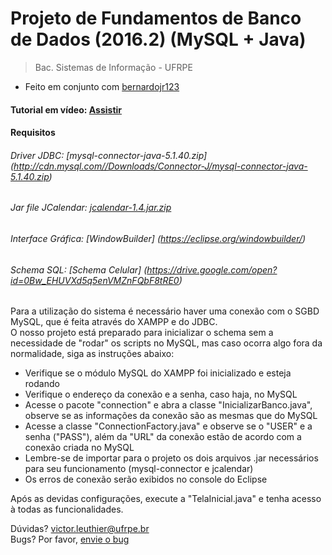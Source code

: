 # Projeto de Fundamentos de Banco de Dados (2016.2) (MySQL + Java)
>Bac. Sistemas de Informação - UFRPE <br>

- Feito em conjunto com [bernardojr123](https://github.com/bernardojr123)<br>

#### Tutorial em vídeo: [Assistir](https://drive.google.com/open?id=0Bw_EHUVXd5q5ZTNFN0hQcFRjcFE)

#### Requisitos
###### Driver JDBC: [mysql-connector-java-5.1.40.zip] (http://cdn.mysql.com//Downloads/Connector-J/mysql-connector-java-5.1.40.zip)
###### Jar file JCalendar: [jcalendar-1.4.jar.zip](http://www.java2s.com/Code/JarDownload/jcalendar/jcalendar-1.4.jar.zip)

###### Interface Gráfica: [WindowBuilder] (https://eclipse.org/windowbuilder/)
###### Schema SQL: [Schema Celular] (https://drive.google.com/open?id=0Bw_EHUVXd5q5enVMZnFQbF8tRE0)

Para a utilização do sistema é necessário haver uma conexão com o SGBD MySQL, que é feita através do XAMPP e do JDBC.<br>
O nosso projeto está preparado para inicializar o schema sem a necessidade de "rodar" os scripts no MySQL, mas caso ocorra algo fora da normalidade, siga as instruções abaixo:
- Verifique se o módulo MySQL do XAMPP foi inicializado e esteja rodando
- Verifique o endereço da conexão e a senha, caso haja, no MySQL
- Acesse o pacote "connection" e abra a classe "InicializarBanco.java", observe se as informações da conexão são as mesmas que do MySQL
- Acesse a classe "ConnectionFactory.java" e observe se o "USER" e a senha ("PASS"), além da "URL" da conexão estão de acordo com a conexão criada no MySQL
- Lembre-se de importar para o projeto os dois arquivos .jar necessários para seu funcionamento (mysql-connector e jcalendar)
- Os erros de conexão serão exibidos no console do Eclipse

Após as devidas configurações, execute a "TelaInicial.java" e tenha acesso à todas as funcionalidades.

Dúvidas? victor.leuthier@ufrpe.br<br>
Bugs? Por favor, [envie o bug](https://github.com/leuthier/proj-bd/issues/new)
